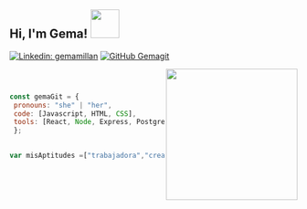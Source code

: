 
<h2> Hi, I'm Gema! <img src="https://media.giphy.com/media/mGcNjsfWAjY5AEZNw6/giphy.gif" width="50"></h2>


[![Linkedin: gemamillan](https://img.shields.io/badge/-gemamillan-blue?style=flat-square&logo=Linkedin&logoColor=white&link=https://www.linkedin.com/in/gema-millan-casado/)](https://www.linkedin.com/in/gema-mill%C3%A1n-casado-102615231/)
[![GitHub Gemagit](https://img.shields.io/github/followers/Gemagit?label=follow&style=social)](https://github.com/Gemagit)

<img align='right' src="https://i.giphy.com/media/v1.Y2lkPTc5MGI3NjExeHc5eWc4Y3dmNzFoYXpyNXdyYXVqemtiemM3emRteDZjMGMxdzFkaCZlcD12MV9pbnRlcm5hbF9naWZfYnlfaWQmY3Q9Zw/12i72uuHXWrTNu/giphy.gif" width="230">


 ```js



const gemaGit = {
  pronouns: "she" | "her",
  code: [Javascript, HTML, CSS],
  tools: [React, Node, Express, Postgre SQL, Mongo Db, Docker]
  };
  

var misAptitudes =["trabajadora","creativa","persuasiva","sociable","flexible"];

```





